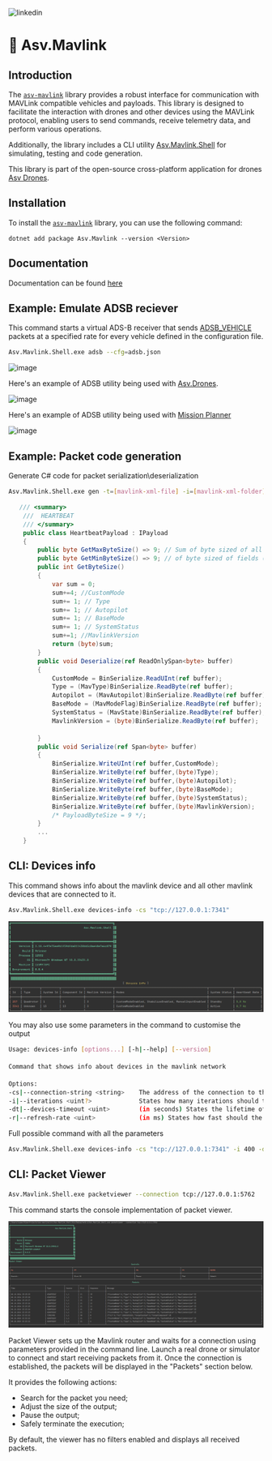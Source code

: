 ![linkedin](https://github.com/user-attachments/assets/4fa5221e-7ae5-4b6b-98a8-1c1e39b49afb)

# 🧊 Asv.Mavlink

## Introduction

The [`asv-mavlink`](https://github.com/asv-soft/asv-mavlink) library provides a robust interface for communication with MAVLink compatible vehicles and payloads. This library is designed to facilitate the interaction with drones and other devices using the MAVLink protocol, enabling users to send commands, receive telemetry data, and perform various operations.

Additionally, the library includes a CLI utility [Asv.Mavlink.Shell](https://github.com/asv-soft/asv-mavlink/tree/main/src/Asv.Mavlink.Shell) for simulating, testing and code generation.

This library is part of the open-source cross-platform application for drones [Asv Drones](https://github.com/asv-soft/asv-drones).

## Installation

To install the [`asv-mavlink`](https://github.com/asv-soft/asv-mavlink) library, you can use the following command:

```
dotnet add package Asv.Mavlink --version <Version>
```

## Documentation

Documentation can be found [here](https://docs.asv.me/libraries/asv-mavlink)

## Example: Emulate ADSB reciever

This command starts a virtual ADS-B receiver that sends [ADSB\_VEHICLE](https://mavlink.io/en/messages/common.html#ADSB\_VEHICLE) packets at a specified rate for every vehicle defined in the configuration file.
```bash
Asv.Mavlink.Shell.exe adsb --cfg=adsb.json
```

![image](https://github.com/user-attachments/assets/6bbaa4b6-5e8e-4f11-b6c2-2a9e36944339)

Here's an example of ADSB utility being used with [Asv.Drones](https://github.com/asv-soft/asv-drones).

![image](https://github.com/user-attachments/assets/2cdfd705-9ccf-47c4-93c4-531f9b4a44b7)

Here's an example of ADSB utility being used with [Mission Planner](https://ardupilot.org/planner/)

![image](https://github.com/user-attachments/assets/334b2422-1b25-41d5-852d-0b8b76cab6d8)


## Example: Packet code generation

Generate C# code for packet serialization\deserialization

```bash
Asv.Mavlink.Shell.exe gen -t=[mavlink-xml-file] -i=[mavlink-xml-folder] -o=[output-folder] -e=cs [path-to-liquid-template]/csharp.tpl
```
```cs
   /// <summary>
    ///  HEARTBEAT
    /// </summary>
    public class HeartbeatPayload : IPayload
    {
        public byte GetMaxByteSize() => 9; // Sum of byte sized of all fields (include extended)
        public byte GetMinByteSize() => 9; // of byte sized of fields (exclude extended)
        public int GetByteSize()
        {
            var sum = 0;
            sum+=4; //CustomMode
            sum+= 1; // Type
            sum+= 1; // Autopilot
            sum+= 1; // BaseMode
            sum+= 1; // SystemStatus
            sum+=1; //MavlinkVersion
            return (byte)sum;
        }
        public void Deserialize(ref ReadOnlySpan<byte> buffer)
        {
            CustomMode = BinSerialize.ReadUInt(ref buffer);
            Type = (MavType)BinSerialize.ReadByte(ref buffer);
            Autopilot = (MavAutopilot)BinSerialize.ReadByte(ref buffer);
            BaseMode = (MavModeFlag)BinSerialize.ReadByte(ref buffer);
            SystemStatus = (MavState)BinSerialize.ReadByte(ref buffer);
            MavlinkVersion = (byte)BinSerialize.ReadByte(ref buffer);

        }
        public void Serialize(ref Span<byte> buffer)
        {
            BinSerialize.WriteUInt(ref buffer,CustomMode);
            BinSerialize.WriteByte(ref buffer,(byte)Type);
            BinSerialize.WriteByte(ref buffer,(byte)Autopilot);
            BinSerialize.WriteByte(ref buffer,(byte)BaseMode);
            BinSerialize.WriteByte(ref buffer,(byte)SystemStatus);
            BinSerialize.WriteByte(ref buffer,(byte)MavlinkVersion);
            /* PayloadByteSize = 9 */;
        }
        ...
    }
```

## CLI: Devices info
This command shows info about the mavlink device and all other mavlink devices that are connected to it.

```bash
Asv.Mavlink.Shell.exe devices-info -cs "tcp://127.0.0.1:7341"
```

![image](https://github.com/asv-soft/asv-drones-docs/blob/main/.gitbook/assets/asv-drones-mavlink-devices-info-command.png?raw=true)


You may also use some parameters in the command to customise the output
```bash
Usage: devices-info [options...] [-h|--help] [--version]

Command that shows info about devices in the mavlink network

Options:
-cs|--connection-string <string>    The address of the connection to the mavlink device (Required)
-i|--iterations <uint?>             States how many iterations should the program work through (Default: null)
-dt|--devices-timeout <uint>        (in seconds) States the lifetime of a mavlink device that shows no Heartbeat (Default: 10)
-r|--refresh-rate <uint>            (in ms) States how fast should the console be refreshed (Default: 3000)
```

Full possible command with all the parameters
```bash
Asv.Mavlink.Shell.exe devices-info -cs "tcp://127.0.0.1:7341" -i 400 -dt 20 -r 1000
```
## CLI: Packet Viewer
```bash
Asv.Mavlink.Shell.exe packetviewer --connection tcp://127.0.0.1:5762
```
This command starts the console implementation of packet viewer.

![image](https://github.com/asv-soft/asv-drones-docs/blob/main/.gitbook/assets/asv-drones-mavlink-packets.png?raw=true)

Packet Viewer sets up the Mavlink router and waits for a connection using parameters provided in the command line.
Launch a real drone or simulator to connect and start receiving packets from it. Once the connection is established, the packets will be displayed in the "Packets" section below.

It provides the following actions:
 - Search for the packet you need;
 - Adjust the size of the output;
 - Pause the output;
 - Safely terminate the execution;

By default, the viewer has no filters enabled and displays all received packets.

